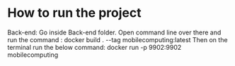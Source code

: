 # How to run the project

Back-end:
Go inside Back-end folder.
Open command line over there and run the command : docker build . --tag mobilecomputing:latest
Then on the terminal run the below command:
docker run -p 9902:9902 mobilecomputing
